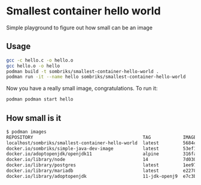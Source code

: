 # Smallest container hello world

Simple playground to figure out how small can be an image

## Usage

```bash
gcc -c hello.c -o hello.o
gcc hello.o -o hello
podman build -t sombriks/smallest-container-hello-world .
podman run -it --name hello sombriks/smallest-container-hello-world
```

Now you have a really small image, congratulations. To run it:

```bash
podman podman start hello
```

## How small is it

```bash
$ podman images 
REPOSITORY                                         TAG            IMAGE ID      CREATED        SIZE
localhost/sombriks/smallest-container-hello-world  latest         5684c4ebeaac  5 minutes ago  1.42 MB # this small
docker.io/sombriks/simple-java-dev-image           latest         53ef1b0716a8  2 days ago     550 MB
docker.io/adoptopenjdk/openjdk11                   alpine         316fab77cda1  2 weeks ago    343 MB
docker.io/library/node                             14             7d03025aad90  4 weeks ago    975 MB
docker.io/library/postgres                         latest         1ee973e26c65  5 weeks ago    384 MB
docker.io/library/mariadb                          latest         e2278f24ac88  5 months ago   416 MB
docker.io/library/adoptopenjdk                     11-jdk-openj9  e7c3b9dd47ac  7 months ago   477 MB
```

